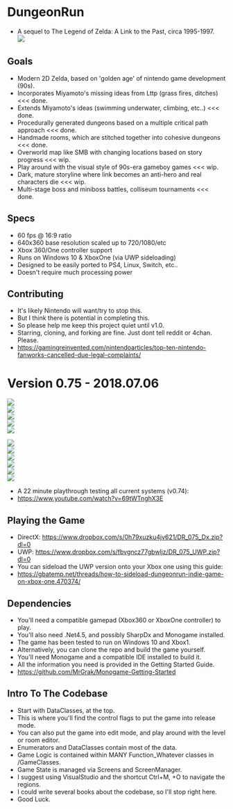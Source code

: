 # DungeonRun
+ A sequel to The Legend of Zelda: A Link to the Past, circa 1995-1997.  
![](https://github.com/MrGrak/DungeonRun/blob/master/Gifs/074petSwimming.gif)   


## Goals
+ Modern 2D Zelda, based on 'golden age' of nintendo game development (90s).
+ Incorporates Miyamoto's missing ideas from Lttp (grass fires, ditches) <<< done.
+ Extends Miyamoto's ideas (swimming underwater, climbing, etc..) <<< done.
+ Procedurally generated dungeons based on a multiple critical path approach <<< done.
+ Handmade rooms, which are stitched together into cohesive dungeons <<< done.
+ Overworld map like SMB with changing locations based on story progress <<< wip.
+ Play around with the visual style of 90s-era gameboy games <<< wip.
+ Dark, mature storyline where link becomes an anti-hero and real characters die <<< wip.
+ Multi-stage boss and miniboss battles, colliseum tournaments <<< done.


## Specs
+ 60 fps @ 16:9 ratio  
+ 640x360 base resolution scaled up to 720/1080/etc 
+ Xbox 360/One controller support
+ Runs on Windows 10 & XboxOne (via UWP sideloading)
+ Designed to be easily ported to PS4, Linux, Switch, etc..
+ Doesn't require much processing power  


## Contributing
+ It's likely Nintendo will want/try to stop this. 
+ But I think there is potential in completing this.
+ So please help me keep this project quiet until v1.0.  
+ Starring, cloning, and forking are fine. Just dont tell reddit or 4chan. Please. 
+ https://gamingreinvented.com/nintendoarticles/top-ten-nintendo-fanworks-cancelled-due-legal-complaints/  



# Version 0.75 - 2018.07.06 
![](https://github.com/MrGrak/DungeonRun/blob/master/Gifs/074boomerang.gif)   
![](https://github.com/MrGrak/DungeonRun/blob/master/Gifs/074challengeA.gif)   
![](https://github.com/MrGrak/DungeonRun/blob/master/Gifs/074challengeB.gif)   
![](https://github.com/MrGrak/DungeonRun/blob/master/Gifs/074ditches.gif)   
![](https://github.com/MrGrak/DungeonRun/blob/master/Gifs/074doggoInDungeon.gif)   

![](https://github.com/MrGrak/DungeonRun/blob/master/Gifs/074dungeonB.gif)   
![](https://github.com/MrGrak/DungeonRun/blob/master/Gifs/074dungeonExit.gif)   
![](https://github.com/MrGrak/DungeonRun/blob/master/Gifs/074forestFire.gif)   
![](https://github.com/MrGrak/DungeonRun/blob/master/Gifs/074grassFire.gif)   
![](https://github.com/MrGrak/DungeonRun/blob/master/Gifs/074overworld.gif)   
![](https://github.com/MrGrak/DungeonRun/blob/master/Gifs/074smHouseDestruction.gif)   

+ A 22 minute playthrough testing all current systems (v0.74):  
+ https://www.youtube.com/watch?v=69tWTnghX3E   


## Playing the Game
+ DirectX: https://www.dropbox.com/s/0h79xuzku4jv621/DR_075_Dx.zip?dl=0  
+ UWP: https://www.dropbox.com/s/fbvgncz77gbwljz/DR_075_UWP.zip?dl=0  
+ You can sideload the UWP version onto your Xbox one using this guide:  
+ https://gbatemp.net/threads/how-to-sideload-dungeonrun-indie-game-on-xbox-one.470374/  


## Dependencies
+ You'll need a compatible gamepad (Xbox360 or XboxOne controller) to play.
+ You'll also need .Net4.5, and possibly SharpDx and Monogame installed.
+ The game has been tested to run on Windows 10 and Xbox1.
+ Alternatively, you can clone the repo and build the game yourself.
+ You'll need Monogame and a compatible IDE installed to build it.
+ All the information you need is provided in the Getting Started Guide.
+ https://github.com/MrGrak/Monogame-Getting-Started

## Intro To The Codebase  
+ Start with DataClasses, at the top.  
+ This is where you'll find the control flags to put the game into release mode.  
+ You can also put the game into edit mode, and play around with the level or room editor.  
+ Enumerators and DataClasses contain most of the data.
+ Game Logic is contained within MANY Function_Whatever classes in /GameClasses.
+ Game State is managed via Screens and ScreenManager.  
+ I suggest using VisualStudio and the shortcut Ctrl+M, +O to navigate the regions.  
+ I could write several books about the codebase, so I'll stop right here.  
+ Good Luck.  









